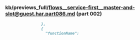 ### kb/previews_full/flows__service-first__master-and-slot@guest.har.part086.md (part 002)

```md
                },
                {
                  "functionName":
```

```
